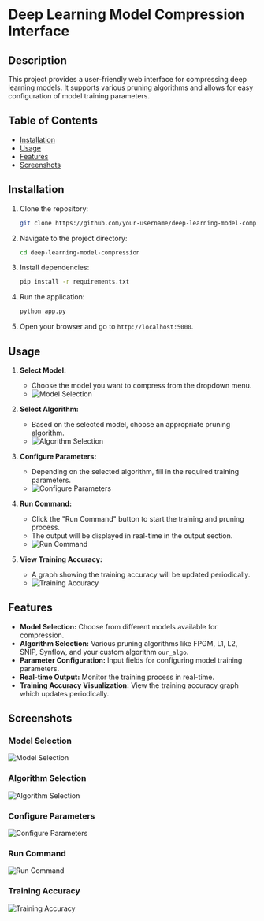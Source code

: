 # Deep Learning Model Compression Interface

## Description
This project provides a user-friendly web interface for compressing deep learning models. It supports various pruning algorithms and allows for easy configuration of model training parameters.

## Table of Contents
- [Installation](#installation)
- [Usage](#usage)
- [Features](#features)
- [Screenshots](#screenshots)

## Installation

1. Clone the repository:
    ```bash
    git clone https://github.com/your-username/deep-learning-model-compression.git
    ```
2. Navigate to the project directory:
    ```bash
    cd deep-learning-model-compression
    ```
3. Install dependencies:
    ```bash
    pip install -r requirements.txt
    ```

4. Run the application:
    ```bash
    python app.py
    ```
5. Open your browser and go to `http://localhost:5000`.

## Usage

1. **Select Model:**
    - Choose the model you want to compress from the dropdown menu.
    - ![Model Selection](path_to_image/model_selection.png)

2. **Select Algorithm:**
    - Based on the selected model, choose an appropriate pruning algorithm.
    - ![Algorithm Selection](path_to_image/algorithm_selection.png)

3. **Configure Parameters:**
    - Depending on the selected algorithm, fill in the required training parameters.
    - ![Configure Parameters](path_to_image/configure_parameters.png)

4. **Run Command:**
    - Click the "Run Command" button to start the training and pruning process.
    - The output will be displayed in real-time in the output section.
    - ![Run Command](path_to_image/run_command.png)

5. **View Training Accuracy:**
    - A graph showing the training accuracy will be updated periodically.
    - ![Training Accuracy](path_to_image/training_accuracy.png)

## Features

- **Model Selection:** Choose from different models available for compression.
- **Algorithm Selection:** Various pruning algorithms like FPGM, L1, L2, SNIP, Synflow, and your custom algorithm `our_algo`.
- **Parameter Configuration:** Input fields for configuring model training parameters.
- **Real-time Output:** Monitor the training process in real-time.
- **Training Accuracy Visualization:** View the training accuracy graph which updates periodically.

## Screenshots

### Model Selection
![Model Selection](path_to_image/model_selection.png)

### Algorithm Selection
![Algorithm Selection](path_to_image/algorithm_selection.png)

### Configure Parameters
![Configure Parameters](path_to_image/configure_parameters.png)

### Run Command
![Run Command](path_to_image/run_command.png)

### Training Accuracy
![Training Accuracy](path_to_image/training_accuracy.png)



